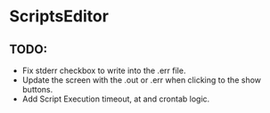# ScriptsEditor

## TODO:

- Fix stderr checkbox to write into the .err file.
- Update the screen with the .out or .err when clicking to the show buttons.
- Add Script Execution timeout, at and crontab logic.
